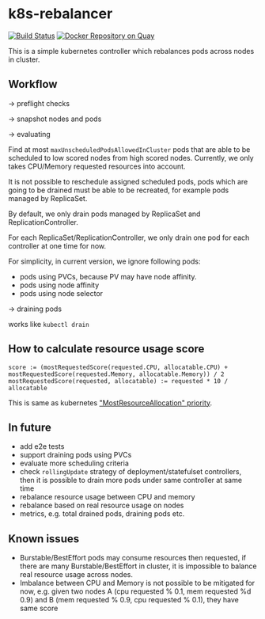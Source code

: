 # k8s-rebalancer

[![Build Status](https://travis-ci.com/cofyc/k8s-rebalancer.svg?token=d2ZWjsd7VLnLR8jqd2ay&branch=master)](https://travis-ci.com/cofyc/k8s-rebalancer)
[![Docker Repository on Quay](https://quay.io/repository/cofyc/k8s-rebalancer/status "Docker Repository on Quay")](https://quay.io/repository/cofyc/k8s-rebalancer)

This is a simple kubernetes controller which rebalances pods across nodes in
cluster.

## Workflow

-> preflight checks

-> snapshot nodes and pods

-> evaluating

Find at most `maxUnscheduledPodsAllowedInCluster` pods that are able to be scheduled to
low scored nodes from high scored nodes. Currently, we only takes CPU/Memory
requested resources into account. 

It is not possible to reschedule assigned scheduled pods, pods which are going
to be drained must be able to be recreated, for example pods managed by
ReplicaSet.

By default, we only drain pods managed by ReplicaSet and ReplicationController.

For each ReplicaSet/ReplicationController, we only drain one pod for each
controller at one time for now.

For simplicity, in current version, we ignore following pods:

  - pods using PVCs, because PV may have node affinity.
  - pods using node affinity
  - pods using node selector
	
-> draining pods

works like `kubectl drain`

## How to calculate resource usage score

```
score := (mostRequestedScore(requested.CPU, allocatable.CPU) + mostRequestedScore(requested.Memory, allocatable.Memory)) / 2
mostRequestedScore(requested, allocatable) := requested * 10 / allocatable
```

This is same as kubernetes ["MostResourceAllocation" priority](https://github.com/kubernetes/kubernetes/blob/055061637a465fd2333431f2361c9f915bdf951d/pkg/scheduler/algorithm/priorities/most_requested.go#L34).

## In future

- add e2e tests
- support draining pods using PVCs
- evaluate more scheduling criteria
- check `rollingUpdate` strategy of deployment/statefulset controllers, then it
  is possible to drain more pods under same controller at same time
- rebalance resource usage between CPU and memory
- rebalance based on real resource usage on nodes
- metrics, e.g. total drained pods, draining pods etc.

## Known issues

- Burstable/BestEffort pods may consume resources then requested, if there are
  many Burstable/BestEffort in cluster, it is impossible to balance real
  resource usage across nodes.
- Imbalance between CPU and Memory is not possible to be mitigated for now,
	e.g. given two nodes A (cpu requested %  0.1, mem requested %d 0.9) and B (mem
	requested % 0.9, cpu requested % 0.1), they have same score
